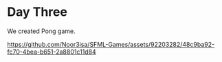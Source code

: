 # Day Three

We created Pong game.

https://github.com/Noor3isa/SFML-Games/assets/92203282/48c9ba92-fc70-4bea-b651-2a8801c11d84

